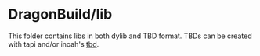 # DragonBuild/lib

This folder contains libs in both dylib and TBD format. TBDs can be created with tapi and/or inoah's [tbd](https://github.com/inoahdev/tbd).
